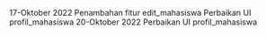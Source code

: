 17-Oktober 2022
  Penambahan fitur edit_mahasiswa
  Perbaikan UI profil_mahasiswa
20-Oktober 2022
  Perbaikan UI profil_mahasiswa
